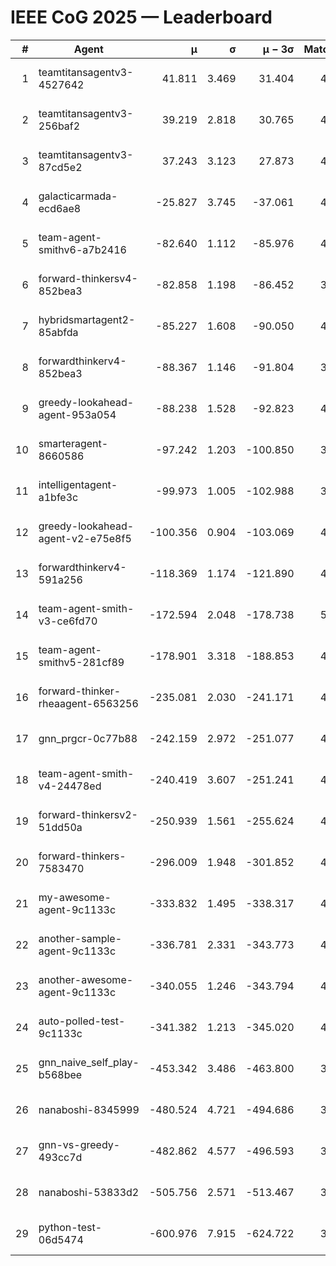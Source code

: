 # IEEE CoG 2025 — Leaderboard

| # | Agent | μ | σ | μ − 3σ | Matches | Updated |
|---:|---|---:|---:|---:|---:|---|
| 1 | teamtitansagentv3-4527642 | 41.811 | 3.469 | 31.404 | 4440 | 2025-08-18 22:49 |
| 2 | teamtitansagentv3-256baf2 | 39.219 | 2.818 | 30.765 | 4572 | 2025-08-18 22:49 |
| 3 | teamtitansagentv3-87cd5e2 | 37.243 | 3.123 | 27.873 | 4492 | 2025-08-18 22:49 |
| 4 | galacticarmada-ecd6ae8 | -25.827 | 3.745 | -37.061 | 4560 | 2025-08-18 22:49 |
| 5 | team-agent-smithv6-a7b2416 | -82.640 | 1.112 | -85.976 | 4540 | 2025-08-18 22:49 |
| 6 | forward-thinkersv4-852bea3 | -82.858 | 1.198 | -86.452 | 3667 | 2025-08-18 22:49 |
| 7 | hybridsmartagent2-85abfda | -85.227 | 1.608 | -90.050 | 4424 | 2025-08-18 22:49 |
| 8 | forwardthinkerv4-852bea3 | -88.367 | 1.146 | -91.804 | 3628 | 2025-08-18 22:49 |
| 9 | greedy-lookahead-agent-953a054 | -88.238 | 1.528 | -92.823 | 4188 | 2025-08-18 22:49 |
| 10 | smarteragent-8660586 | -97.242 | 1.203 | -100.850 | 3817 | 2025-08-18 22:49 |
| 11 | intelligentagent-a1bfe3c | -99.973 | 1.005 | -102.988 | 3630 | 2025-08-18 22:49 |
| 12 | greedy-lookahead-agent-v2-e75e8f5 | -100.356 | 0.904 | -103.069 | 4668 | 2025-08-18 22:49 |
| 13 | forwardthinkerv4-591a256 | -118.369 | 1.174 | -121.890 | 4004 | 2025-08-18 22:49 |
| 14 | team-agent-smith-v3-ce6fd70 | -172.594 | 2.048 | -178.738 | 5190 | 2025-08-18 22:49 |
| 15 | team-agent-smithv5-281cf89 | -178.901 | 3.318 | -188.853 | 4680 | 2025-08-18 22:49 |
| 16 | forward-thinker-rheaagent-6563256 | -235.081 | 2.030 | -241.171 | 4226 | 2025-08-18 22:49 |
| 17 | gnn_prgcr-0c77b88 | -242.159 | 2.972 | -251.077 | 4310 | 2025-08-18 22:49 |
| 18 | team-agent-smith-v4-24478ed | -240.419 | 3.607 | -251.241 | 4750 | 2025-08-18 22:49 |
| 19 | forward-thinkersv2-51dd50a | -250.939 | 1.561 | -255.624 | 4606 | 2025-08-18 22:49 |
| 20 | forward-thinkers-7583470 | -296.009 | 1.948 | -301.852 | 4200 | 2025-08-18 22:49 |
| 21 | my-awesome-agent-9c1133c | -333.832 | 1.495 | -338.317 | 4780 | 2025-08-18 22:49 |
| 22 | another-sample-agent-9c1133c | -336.781 | 2.331 | -343.773 | 4400 | 2025-08-18 22:49 |
| 23 | another-awesome-agent-9c1133c | -340.055 | 1.246 | -343.794 | 4860 | 2025-08-18 22:49 |
| 24 | auto-polled-test-9c1133c | -341.382 | 1.213 | -345.020 | 4000 | 2025-08-18 22:49 |
| 25 | gnn_naive_self_play-b568bee | -453.342 | 3.486 | -463.800 | 3760 | 2025-08-18 22:49 |
| 26 | nanaboshi-8345999 | -480.524 | 4.721 | -494.686 | 3860 | 2025-08-18 22:49 |
| 27 | gnn-vs-greedy-493cc7d | -482.862 | 4.577 | -496.593 | 3720 | 2025-08-18 22:49 |
| 28 | nanaboshi-53833d2 | -505.756 | 2.571 | -513.467 | 3420 | 2025-08-18 22:49 |
| 29 | python-test-06d5474 | -600.976 | 7.915 | -624.722 | 3710 | 2025-08-18 22:49 |
